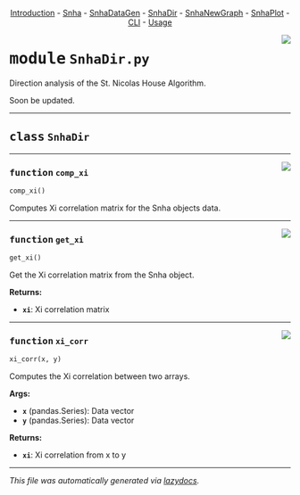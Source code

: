 <center>

[Introduction](__init__.md) -
[Snha](Snha.md) -
[SnhaDataGen](SnhaDataGen.md) -
[SnhaDir](SnhaDir.md) -
[SnhaNewGraph](SnhaNewGraph.md) -
[SnhaPlot](SnhaPlot.md) -
[CLI](__main__.md) -
[Usage](README.md) 

</center>

<!-- markdownlint-disable -->

<a href="../snha4py/SnhaDir.py#L0"><img align="right" style="float:right;" src="https://img.shields.io/badge/-source-cccccc?style=flat-square"></a>

# <kbd>module</kbd> `SnhaDir.py`
Direction analysis of the St. Nicolas House Algorithm. 

Soon be updated. 



---

## <kbd>class</kbd> `SnhaDir`







---

<a href="../snha4py/SnhaDir.py#L11"><img align="right" style="float:right;" src="https://img.shields.io/badge/-source-cccccc?style=flat-square"></a>

### <kbd>function</kbd> `comp_xi`

```python
comp_xi()
```

Computes Xi correlation matrix for the Snha objects data. 

---

<a href="../snha4py/SnhaDir.py#L21"><img align="right" style="float:right;" src="https://img.shields.io/badge/-source-cccccc?style=flat-square"></a>

### <kbd>function</kbd> `get_xi`

```python
get_xi()
```

Get the Xi correlation matrix from the Snha object. 



**Returns:**
 
 - <b>`xi`</b>:  Xi correlation matrix 

---

<a href="../snha4py/SnhaDir.py#L30"><img align="right" style="float:right;" src="https://img.shields.io/badge/-source-cccccc?style=flat-square"></a>

### <kbd>function</kbd> `xi_corr`

```python
xi_corr(x, y)
```

Computes the Xi correlation between two arrays. 



**Args:**
 
 - <b>`x`</b> (pandas.Series):  Data vector 
 - <b>`y`</b> (pandas.Series):  Data vector 



**Returns:**
 
 - <b>`xi`</b>:  Xi correlation from x to y 




---

_This file was automatically generated via [lazydocs](https://github.com/ml-tooling/lazydocs)._
